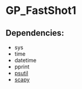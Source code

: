 # GP_FastShot1

## Dependencies:
* sys
* time
* datetime
* pprint
* [psutil](https://psutil.readthedocs.io/en/latest/)
* [scapy](https://www.thepythoncode.com/topic/scapy)
